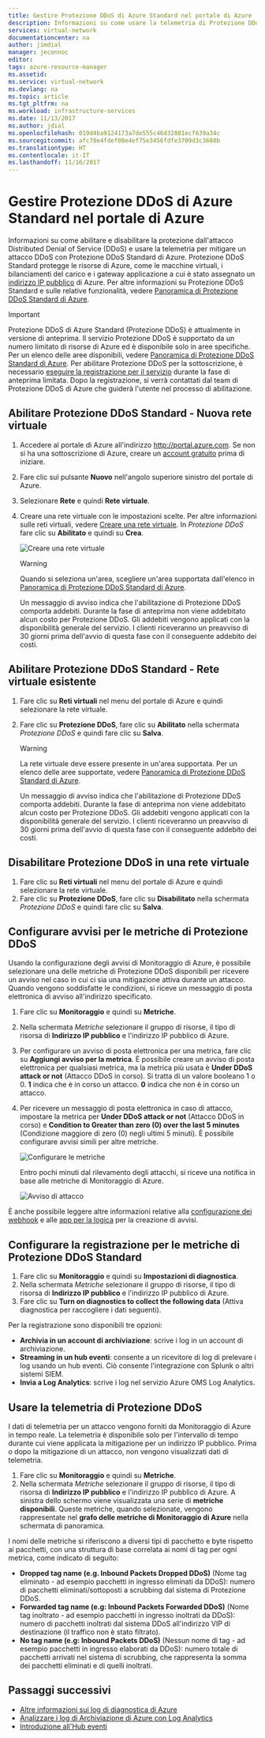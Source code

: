 ```yaml
---
title: Gestire Protezione DDoS di Azure Standard nel portale di Azure | Microsoft Docs
description: Informazioni su come usare la telemetria di Protezione DDoS di Azure Standard in Monitoraggio di Azure per mitigare un attacco.
services: virtual-network
documentationcenter: na
author: jimdial
manager: jeconnoc
editor: 
tags: azure-resource-manager
ms.assetid: 
ms.service: virtual-network
ms.devlang: na
ms.topic: article
ms.tgt_pltfrm: na
ms.workload: infrastructure-services
ms.date: 11/13/2017
ms.author: jdial
ms.openlocfilehash: 019d4ba9124173a7de555c46d32881ecf639a34c
ms.sourcegitcommit: afc78e4fdef08e4ef75e3456fdfe3709d3c3680b
ms.translationtype: HT
ms.contentlocale: it-IT
ms.lasthandoff: 11/16/2017
---
```

# <a name="manage-azure-ddos-protection-standard-using-the-azure-portal"></a>Gestire Protezione DDoS di Azure Standard nel portale di Azure

Informazioni su come abilitare e disabilitare la protezione dall'attacco Distributed Denial of Service (DDoS) e usare la telemetria per mitigare un attacco DDoS con Protezione DDoS Standard di Azure. Protezione DDoS Standard protegge le risorse di Azure, come le macchine virtuali, i bilanciamenti del carico e i gateway applicazione a cui è stato assegnato un [indirizzo IP pubblico](virtual-network-public-ip-address.md) di Azure. Per altre informazioni su Protezione DDoS Standard e sulle relative funzionalità, vedere [Panoramica di Protezione DDoS Standard di Azure](ddos-protection-overview.md). 

>[!IMPORTANT]
>Protezione DDoS di Azure Standard (Protezione DDoS) è attualmente in versione di anteprima. Il servizio Protezione DDoS è supportato da un numero limitato di risorse di Azure ed è disponibile solo in aree specifiche. Per un elenco delle aree disponibili, vedere [Panoramica di Protezione DDoS Standard di Azure](ddos-protection-overview.md). Per abilitare Protezione DDoS per la sottoscrizione, è necessario [eseguire la registrazione per il servizio](http://aka.ms/ddosprotection) durante la fase di anteprima limitata. Dopo la registrazione, si verrà contattati dal team di Protezione DDoS di Azure che guiderà l'utente nel processo di abilitazione. 

## <a name="enable-ddos-protection-standard---new-virtual-network"></a>Abilitare Protezione DDoS Standard - Nuova rete virtuale

1. Accedere al portale di Azure all'indirizzo http://portal.azure.com. Se non si ha una sottoscrizione di Azure, creare un [account gratuito](https://azure.microsoft.com/free/?WT.mc_id=A261C142F) prima di iniziare.
2. Fare clic sul pulsante **Nuovo** nell'angolo superiore sinistro del portale di Azure.
3. Selezionare **Rete** e quindi **Rete virtuale**.
4. Creare una rete virtuale con le impostazioni scelte. Per altre informazioni sulle reti virtuali, vedere [Creare una rete virtuale](virtual-networks-create-vnet-arm-pportal.md). In *Protezione DDoS* fare clic su **Abilitato** e quindi su **Crea**.

    ![Creare una rete virtuale](./media/ddos-protection-manage-portal/ddos-create-vnet.png)   

    > [!WARNING]
    > Quando si seleziona un'area, scegliere un'area supportata dall'elenco in [Panoramica di Protezione DDoS Standard di Azure](ddos-protection-overview.md).

    Un messaggio di avviso indica che l'abilitazione di Protezione DDoS comporta addebiti. Durante la fase di anteprima non viene addebitato alcun costo per Protezione DDoS. Gli addebiti vengono applicati con la disponibilità generale del servizio. I clienti riceveranno un preavviso di 30 giorni prima dell'avvio di questa fase con il conseguente addebito dei costi.

## <a name="enable-ddos-protection-standard---existing-virtual-network"></a>Abilitare Protezione DDoS Standard - Rete virtuale esistente 

1. Fare clic su **Reti virtuali** nel menu del portale di Azure e quindi selezionare la rete virtuale.
2. Fare clic su **Protezione DDoS**, fare clic su **Abilitato** nella schermata *Protezione DDoS* e quindi fare clic su **Salva**. 

    > [!WARNING]
    > La rete virtuale deve essere presente in un'area supportata. Per un elenco delle aree supportate, vedere [Panoramica di Protezione DDoS Standard di Azure](ddos-protection-overview.md).

    Un messaggio di avviso indica che l'abilitazione di Protezione DDoS comporta addebiti. Durante la fase di anteprima non viene addebitato alcun costo per Protezione DDoS. Gli addebiti vengono applicati con la disponibilità generale del servizio. I clienti riceveranno un preavviso di 30 giorni prima dell'avvio di questa fase con il conseguente addebito dei costi.

## <a name="disable-ddos-protection-on-a-virtual-network"></a>Disabilitare Protezione DDoS in una rete virtuale

1. Fare clic su **Reti virtuali** nel menu del portale di Azure e quindi selezionare la rete virtuale.
2. Fare clic su **Protezione DDoS**, fare clic su **Disabilitato** nella schermata *Protezione DDoS* e quindi fare clic su **Salva**.

## <a name="configure-alerts-on-ddos-protection-metrics"></a>Configurare avvisi per le metriche di Protezione DDoS

Usando la configurazione degli avvisi di Monitoraggio di Azure, è possibile selezionare una delle metriche di Protezione DDoS disponibili per ricevere un avviso nel caso in cui ci sia una mitigazione attiva durante un attacco. Quando vengono soddisfatte le condizioni, si riceve un messaggio di posta elettronica di avviso all'indirizzo specificato.

1. Fare clic su **Monitoraggio** e quindi su **Metriche**.
2. Nella schermata *Metriche* selezionare il gruppo di risorse, il tipo di risorsa di **Indirizzo IP pubblico** e l'indirizzo IP pubblico di Azure.
3. Per configurare un avviso di posta elettronica per una metrica, fare clic su **Aggiungi avviso per la metrica**. È possibile creare un avviso di posta elettronica per qualsiasi metrica, ma la metrica più usata è **Under DDoS attack or not** (Attacco DDoS in corso). Si tratta di un valore booleano 1 o 0. **1** indica che è in corso un attacco. **0** indica che non è in corso un attacco.
4. Per ricevere un messaggio di posta elettronica in caso di attacco, impostare la metrica per **Under DDoS attack or not** (Attacco DDoS in corso) e **Condition to Greater than zero (0) over the last 5 minutes** (Condizione maggiore di zero (0) negli ultimi 5 minuti). È possibile configurare avvisi simili per altre metriche.

    ![Configurare le metriche](./media/ddos-protection-manage-portal/ddos-metrics.png)

    Entro pochi minuti dal rilevamento degli attacchi, si riceve una notifica in base alle metriche di Monitoraggio di Azure.

    ![Avviso di attacco](./media/ddos-protection-manage-portal/ddos-alert.png) 

È anche possibile leggere altre informazioni relative alla [configurazione dei webhook](../monitoring-and-diagnostics/insights-webhooks-alerts.md) e alle [app per la logica](../logic-apps/logic-apps-what-are-logic-apps.md) per la creazione di avvisi.

## <a name="configure-logging-on-ddos-protection-standard-metrics"></a>Configurare la registrazione per le metriche di Protezione DDoS Standard

1. Fare clic su **Monitoraggio** e quindi su **Impostazioni di diagnostica**.
2. Nella schermata *Metriche* selezionare il gruppo di risorse, il tipo di risorsa di **Indirizzo IP pubblico** e l'indirizzo IP pubblico di Azure.
3. Fare clic su **Turn on diagnostics to collect the following data** (Attiva diagnostica per raccogliere i dati seguenti).

Per la registrazione sono disponibili tre opzioni:

- **Archivia in un account di archiviazione**: scrive i log in un account di archiviazione.
- **Streaming in un hub eventi**: consente a un ricevitore di log di prelevare i log usando un hub eventi. Ciò consente l'integrazione con Splunk o altri sistemi SIEM.
- **Invia a Log Analytics**: scrive i log nel servizio Azure OMS Log Analytics.

## <a name="use-ddos-protection-telemetry"></a>Usare la telemetria di Protezione DDoS

I dati di telemetria per un attacco vengono forniti da Monitoraggio di Azure in tempo reale. La telemetria è disponibile solo per l'intervallo di tempo durante cui viene applicata la mitigazione per un indirizzo IP pubblico. Prima o dopo la mitigazione di un attacco, non vengono visualizzati dati di telemetria.

1. Fare clic su **Monitoraggio** e quindi su **Metriche**. 
2. Nella schermata *Metriche* selezionare il gruppo di risorse, il tipo di risorsa di **Indirizzo IP pubblico** e l'indirizzo IP pubblico di Azure. A sinistra dello schermo viene visualizzata una serie di **metriche disponibili**. Queste metriche, quando selezionate, vengono rappresentate nel **grafo delle metriche di Monitoraggio di Azure** nella schermata di panoramica. 

I nomi delle metriche si riferiscono a diversi tipi di pacchetto e byte rispetto ai pacchetti, con una struttura di base correlata ai nomi di tag per ogni metrica, come indicato di seguito:

- **Dropped tag name (e.g. Inbound Packets Dropped DDoS)** (Nome tag eliminato - ad esempio pacchetti in ingresso eliminati da DDoS): numero di pacchetti eliminati/sottoposti a scrubbing dal sistema di Protezione DDoS.
- **Forwarded tag name (e.g: Inbound Packets Forwarded DDoS)** (Nome tag inoltrato - ad esempio pacchetti in ingresso inoltrati da DDoS): numero di pacchetti inoltrati dal sistema DDoS all'indirizzo VIP di destinazione (il traffico non è stato filtrato).
- **No tag name (e.g: Inbound Packets DDoS)** (Nessun nome di tag - ad esempio pacchetti in ingresso elaborati da DDoS): numero totale di pacchetti arrivati nel sistema di scrubbing, che rappresenta la somma dei pacchetti eliminati e di quelli inoltrati.

## <a name="next-steps"></a>Passaggi successivi

- [Altre informazioni sui log di diagnostica di Azure](../monitoring-and-diagnostics/monitoring-overview-of-diagnostic-logs.md?toc=%2fazure%2fvirtual-network%2ftoc.json)
- [Analizzare i log di Archiviazione di Azure con Log Analytics](../log-analytics/log-analytics-azure-storage.md?toc=%2fazure%2fvirtual-network%2ftoc.json)
- [Introduzione all'Hub eventi](../event-hubs/event-hubs-csharp-ephcs-getstarted.md?toc=%2fazure%2fvirtual-network%2ftoc.json)